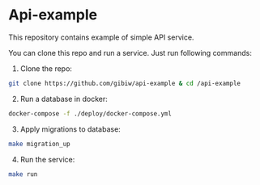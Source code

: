 # Api-example

This repository contains example of simple API service.

You can clone this repo and run a service. Just run following commands:

1. Clone the repo:

```sh
git clone https://github.com/gibiw/api-example & cd /api-example
```

2. Run a database in docker:

```sh
docker-compose -f ./deploy/docker-compose.yml
```

3. Apply migrations to database:

```sh
make migration_up
```

4. Run the service:

```sh
make run
```
